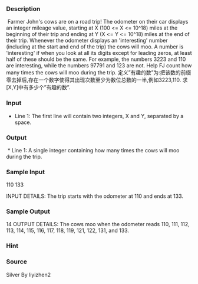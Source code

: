 
### Description
 Farmer John's cows are on a road trip! The odometer on their car displays an integer mileage value, starting at X (100 <= X <= 10^18) miles at the beginning of their trip and ending at Y (X <= Y <= 10^18) miles at the end of their trip. Whenever the odometer displays an 'interesting' number (including at the start and end of the trip) the cows will moo. A number is 'interesting' if when you look at all its digits except for leading zeros, at least half of these should be the same. For example, the numbers 3223 and 110 are interesting, while the numbers 97791 and 123 are not. Help FJ count how many times the cows will moo during the trip. 
定义”有趣的数”为:把该数的前缀零去掉后,存在一个数字使得其出现次数至少为数位总数的一半,例如3223,110.
求[X,Y]中有多少个”有趣的数”.
### Input
* Line 1: The first line will contain two integers, X and Y, separated by a space. 
### Output
 * Line 1: A single integer containing how many times the cows will moo during the trip. 
### Sample Input
110 133 

INPUT DETAILS: The trip starts with the odometer at 110 and ends at 133. 

### Sample Output
14 
OUTPUT DETAILS: The cows moo when the odometer reads 110, 111, 112, 113, 114, 115, 116, 117, 118, 119, 121, 122, 131, and 133. 
### Hint

### Source
Silver  By liyizhen2